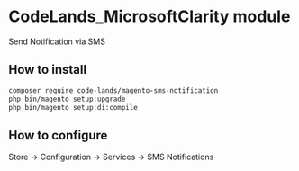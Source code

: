 # CodeLands_MicrosoftClarity module

Send Notification via SMS

## How to install
```bash
composer require code-lands/magento-sms-notification
php bin/magento setup:upgrade
php bin/magento setup:di:compile
```

## How to configure

Store -> Configuration -> Services -> SMS Notifications


